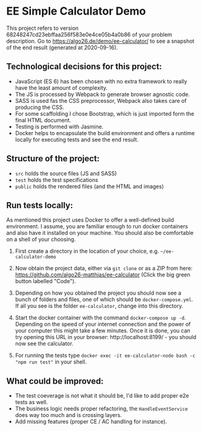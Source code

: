 # EE Simple Calculator Demo

This project refers to version 68248247cd23ebffaa256f583e0e4ce05b4a0b86 of your problem description.
Go to https://algo26.de/demo/ee-calculator/ to see a snapshot of the end result (generated at 2020-09-16).

Technological decisions for this project:
-
- JavaScript (ES 6) has been chosen with no extra framework to really have the least amount of complexity.
- The JS is processed by Webpack to generate browser agnostic code.
- SASS is used fas the CSS preprocessor, Webpack also takes care of producing the CSS.
- For some scaffolding I chose Bootstrap, which is just imported form the final HTML document. 
- Testing is performed with Jasmine.
- Docker helps to encapsulate the build environment and offers a runtime locally for executing tests and see the end result.

Structure of the project:
-
- ``src`` holds the source files (JS and SASS)
- ``test`` holds the test specifications
- ``public`` holds the rendered files (and the HTML and images)

Run tests locally:
-
As mentioned this project uses Docker to offer a well-defined build environment. I assume, you are familiar enough to run 
docker containers and also have it installed on your machine. You should also be comfortable on a shell of your choosing.

1. First create a directory in the location of your choice, e.g. 
``~/ee-calculator-demo``

2. Now obtain the project data, either via ``git clone`` or as a 
ZIP from here: https://github.com/algo26-matthias/ee-calculator (Click the big green button labelled "Code").

3. Depending on how you obtained the project you should now see a bunch of folders and files, one of which should be ``docker-compose.yml``.
If all you see is the folder ``ee-calculator``, change into this directory.

4. Start the docker container with the command ``docker-compose up -d``. Depending on the speed of your 
internet connection and the power of your computer this might take a few minutes. Once it is done, you 
can try opening this URL in your browser: http://localhost:8199/ - you should now see the calculator.

5. For running the tests type ``docker exec -it ee-calculator-node bash -c "npm run test"`` in your shell.

What could be improved:
-
- The test coeverage is not what it should be, I'd like to add proper e2e tests as well.
- The business logic needs proper refactoring, the ``HandleEventService`` does way too much and is crossing layers.
- Add missing features (proper CE / AC handling for instance).
